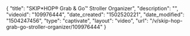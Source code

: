 {
    "title": "SKIP*HOP&reg; Grab &amp; Go&trade; Stroller Organizer",
    "description": "",
    "videoid": "109976444",
    "date_created": "1502520221",
    "date_modified": "1504247456",
    "type": "captivate",
    "layout": "video",
    "url": "\/v\/skip-hop-grab-go-stroller-organizer\/109976444"
}
